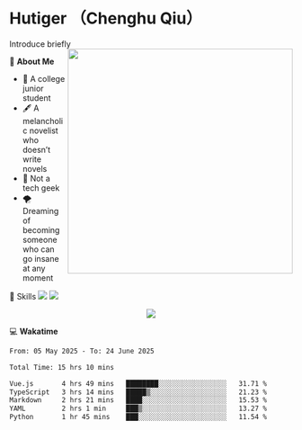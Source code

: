 # Hutiger （Chenghu Qiu）
Introduce briefly
<a href="#">
<img align="right" width="400" src="https://github-readme-stats-tau-lilac-25.vercel.app/api/top-langs/?username=hutiger9&layout=compact&langs_count=8&theme=transparent" />
</a>

💭 **About Me**

- 🏫 A college junior student
- 🖋️ A melancholic novelist who doesn’t write novels
- 🚫 Not a tech geek
- 🌪️ Dreaming of becoming someone who can go insane at any moment


🚀 Skills
![](https://img.shields.io/badge/-python-3e74a2?style=for-the-badge&logo=Python&logoColor=fff)
![](https://img.shields.io/badge/-pytorch-ee4c2c?style=for-the-badge&logo=PyTorch&logoColor=fff)

</p>
    <p align="center">
    <img src="https://profile-counter.glitch.me/{hutiger9}/count.svg" />
</p>


💻 **Wakatime**

<!--START_SECTION:waka-->

```txt
From: 05 May 2025 - To: 24 June 2025

Total Time: 15 hrs 10 mins

Vue.js       4 hrs 49 mins   ████████░░░░░░░░░░░░░░░░░   31.71 %
TypeScript   3 hrs 14 mins   █████▒░░░░░░░░░░░░░░░░░░░   21.23 %
Markdown     2 hrs 21 mins   ████░░░░░░░░░░░░░░░░░░░░░   15.53 %
YAML         2 hrs 1 min     ███▒░░░░░░░░░░░░░░░░░░░░░   13.27 %
Python       1 hr 45 mins    ███░░░░░░░░░░░░░░░░░░░░░░   11.54 %
```

<!--END_SECTION:waka-->
